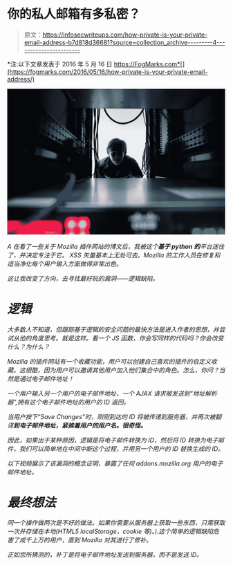 # 你的私人邮箱有多私密？

> 原文：<https://infosecwriteups.com/how-private-is-your-private-email-address-b7d818d36681?source=collection_archive---------4----------------------->

*注:以下文章发表于 2016 年 5 月 16 日 https://FogMarks.com*[](https://fogmarks.com/2016/05/16/how-private-is-your-private-email-address/)

*![](img/feef972ab6ca5bac2346997f34e299d0.png)*

*A
在看了一些关于 Mozilla 插件网站的博文后，我被这个**基于 python 的**平台迷住了，并决定专注于它。
XSS 矢量基本上无处可去。Mozilla 的工作人员在修复和适当净化每个用户输入方面做得非常出色。*

*这让我改变了方向，去寻找最好玩的漏洞——逻辑缺陷。*

# ***逻辑***

*大多数人不知道，但跟踪基于逻辑的安全问题的最快方法是进入作者的思想，并尝试从他的角度思考。就是这样。看一个 JS 函数，你会写同样的代码吗？你会改变什么？为什么？*

*Mozilla 的插件网站有一个收藏功能，用户可以创建自己喜欢的插件的自定义收藏。这很酷，因为用户可以邀请其他用户加入他们集合中的角色。怎么，你问？当然是通过电子邮件地址！*

*一个用户输入另一个用户的电子邮件地址，一个 AJAX 请求被发送到“地址解析器”,拥有这个电子邮件地址的用户的 ID 返回。*

*当用户按下“Save Changes”时，刚刚到达的 ID 将被传递到服务器，并再次被翻译**到电子邮件地址，紧挨着用户的用户名。很奇怪。***

*因此，如果出于某种原因，逻辑是将电子邮件转换为 ID，然后将 ID 转换为电子邮件，我们可以简单地在中间中断这个过程，并用另一个用户的 ID 替换生成的 ID。*

*以下视频展示了该漏洞的概念证明，暴露了任何 addons.mozilla.org 用户的电子邮件地址。*

# ***最终想法***

*同一个操作做两次是不好的做法。如果你需要从服务器上获取一些东西，只需获取一次并存储在本地(HTML5 localStorage，cookie 等)。).这个简单的逻辑缺陷危害了成千上万的用户，直到 Mozilla 对其进行了修补。*

*正如您所猜测的，补丁是将电子邮件地址发送到服务器，而不是发送 ID。*